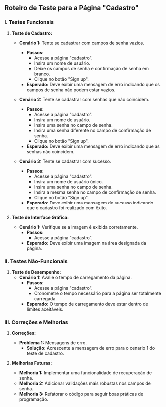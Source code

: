 ## Roteiro de Teste para a Página "Cadastro"

### I. Testes Funcionais

1. **Teste de Cadastro:**
   - **Cenário 1:** Tente se cadastrar com campos de senha vazios.
     - **Passos:**
       - Acesse a página "cadastro".
       - Insira um nome de usuário.
       - Deixe os campos de senha e confirmação de senha em branco.
       - Clique no botão "Sign up".
     - **Esperado:** Deve exibir uma mensagem de erro indicando que os campos de senha não podem estar vazios.

   - **Cenário 2:** Tente se cadastrar com senhas que não coincidem.
     - **Passos:**
       - Acesse a página "cadastro".
       - Insira um nome de usuário.
       - Insira uma senha no campo de senha.
       - Insira uma senha diferente no campo de confirmação de senha.
       - Clique no botão "Sign up".
     - **Esperado:** Deve exibir uma mensagem de erro indicando que as senhas não coincidem.

   - **Cenário 3:** Tente se cadastrar com sucesso.
     - **Passos:**
       - Acesse a página "cadastro".
       - Insira um nome de usuário único.
       - Insira uma senha no campo de senha.
       - Insira a mesma senha no campo de confirmação de senha.
       - Clique no botão "Sign up".
     - **Esperado:** Deve exibir uma mensagem de sucesso indicando que o cadastro foi realizado com êxito.

2. **Teste de Interface Gráfica:**
   - **Cenário 1:** Verifique se a imagem é exibida corretamente.
     - **Passos:**
       - Acesse a página "cadastro".
     - **Esperado:** Deve exibir uma imagem na área designada da página.

### II. Testes Não-Funcionais

1. **Teste de Desempenho:**
   - **Cenário 1:** Avalie o tempo de carregamento da página.
     - **Passos:**
       - Acesse a página "cadastro".
       - Cronometre o tempo necessário para a página ser totalmente carregada.
     - **Esperado:** O tempo de carregamento deve estar dentro de limites aceitáveis.

### III. Correções e Melhorias

1. **Correções:**
   - **Problema 1:** Mensagens de erro.
     - **Solução:** Acrescente a mensagem de erro para o cenario 1 do teste de cadastro.

2. **Melhorias Futuras:**
   - **Melhoria 1:** Implementar uma funcionalidade de recuperação de senha.
   - **Melhoria 2:** Adicionar validações mais robustas nos campos de senha.
   - **Melhoria 3:** Refatorar o código para seguir boas práticas de programação.

